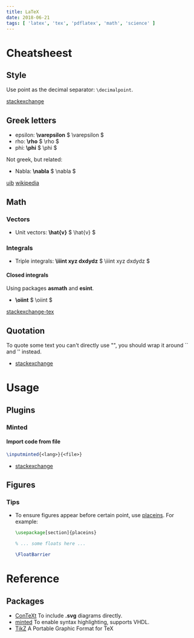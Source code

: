 ```yaml
---
title: LaTeX
date: 2018-06-21
tags: [ 'latex', 'tex', 'pdflatex', 'math', 'science' ]
---
```


# Cheatsheest

## Style

Use point as the decimal separator: `\decimalpoint`.

[stackexchange](https://tex.stackexchange.com/questions/82009/babel-and-the-decimal-separator)

## Greek letters

* epsilon: **\varepsilon** $ \varepsilon $
* rho: **\rho** $ \rho $
* phi: **\phi** $ \phi $

Not greek, but related:

* Nabla: **\nabla** $ \nabla $

[uib](http://web.ift.uib.no/Teori/KURS/WRK/TeX/sym1.html)
[wikipedia](https://en.wikipedia.org/wiki/Greek_alphabet)

## Math

### Vectors

* Unit vectors: **\hat{v}** $ \hat{v} $

### Integrals

* Triple integrals: **\iiint xyz dxdydz** $ \iiint xyz dxdydz $

#### Closed integrals

Using packages **asmath** and **esint**.

* **\oiint** $ \oiint $

[stackexchange-tex](https://tex.stackexchange.com/questions/134416/surface-integral)

## Quotation

To quote some text you can't directly use "", you should wrap it around `` and
'' instead.

* [stackexchange](https://tex.stackexchange.com/questions/64371/direct-quotations-and-entire-paragraph-quotations)

# Usage

## Plugins

### Minted

#### Import code from file

```tex
\inputminted{<lang>}{<file>}
```

* [stackexchange](https://tex.stackexchange.com/questions/44018/how-do-i-import-a-source-file-using-minted)

## Figures

### Tips

* To ensure figures appear before certain point, use
  [placeins](https://ctan.org/pkg/placeins). For example:

  ```latex
  \usepackage[section]{placeins}

  % ... some floats here ...

  \FloatBarrier
  ```

# Reference

## Packages

* [ConTeXt](https://tex.stackexchange.com/questions/2099/how-to-include-svg-diagrams-in-latex)
   To include **.svg** diagrams directly.
* [minted](https://github.com/gpoore/minted) To enable syntax highlighting,
  supports VHDL.
* [TikZ](https://github.com/pgf-tikz/pgf) A Portable Graphic Format for TeX
